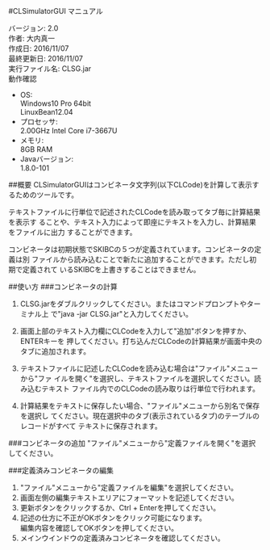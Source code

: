 #CLSimulatorGUI マニュアル

バージョン: 2.0  
作者: 大内真一  
作成日: 2016/11/07  
最終更新日: 2016/11/07  
実行ファイル名: CLSG.jar  
動作確認  
* OS:  
  Windows10 Pro 64bit  
  LinuxBean12.04
* プロセッサ:  
  2.00GHz Intel Core i7-3667U  
* メモリ:  
  8GB RAM  
* Javaバージョン:  
  1.8.0-101  

##概要
CLSimulatorGUIはコンビネータ文字列(以下CLCode)を計算して表示するためのツールです。

テキストファイルに行単位で記述されたCLCodeを読み取ってタブ毎に計算結果を表示す
ることや、テキスト入力によって即座にテキストを入力し、計算結果をファイルに出力
することができます。

コンビネータは初期状態でSKIBCの５つが定義されています。コンビネータの定義は別
ファイルから読み込むことで新たに追加することができます。ただし初期で定義されて
いるSKIBCを上書きすることはできません。

##使い方
###コンビネータの計算
1. CLSG.jarをダブルクリックしてください。またはコマンドプロンプトやターミナル上
で"java -jar CLSG.jar"と入力してください。

2. 画面上部のテキスト入力欄にCLCodeを入力して"追加"ボタンを押すか、ENTERキーを
押してください。打ち込んだCLCodeの計算結果が画面中央のタブに追加されます。

3. テキストファイルに記述したCLCodeを読み込む場合は"ファイル"メニューから"ファ
イルを開く"を選択し、テキストファイルを選択してください。読み込むテキスト
ファイル内でのCLCodeの読み取りは行単位で行われます。

4. 計算結果をテキストに保存したい場合、"ファイル"メニューから別名で保存を選択し
てください。現在選択中のタブ(表示されているタブ)のテーブルのレコードがすべて
テキストに保存されます。

###コンビネータの追加
"ファイル"メニューから"定義ファイルを開く"を選択してください。

###定義済みコンビネータの編集
1. "ファイル"メニューから"定義ファイルを編集"を選択してください。
2. 画面左側の編集テキストエリアにフォーマットを記述してください。
3. 更新ボタンをクリックするか、Ctrl + Enterを押してください。
4. 記述の仕方に不正がOKボタンをクリック可能になります。  
 編集内容を確認してOKボタンを押してください。
5. メインウインドウの定義済みコンビネータを確認してください。

